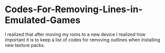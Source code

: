 # Codes-For-Removing-Lines-in-Emulated-Games
I realized that after moving my roms to a new device I realized how important it is to keep a list of codes for removing outlines when installing new texture packs.
